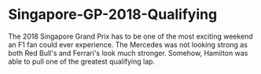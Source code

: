 # Singapore-GP-2018-Qualifying
The 2018 Singapore Grand Prix has to be one of the most exciting weekend an F1 fan could ever experience. The Mercedes was not looking strong as both Red Bull's and Ferrari's look much stronger. Somehow, Hamilton was able to pull one of the greatest qualifying lap.
